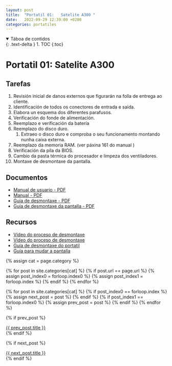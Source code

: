 ```yaml
---
layout: post
title:  "Portatil 01:   Satelite A300 "
date:   2022-09-29 12:39:00 +0200
categories: portatiles
---
```


<details open markdown="block">
  <summary>
    Táboa de contidos
  </summary>
  {: .text-delta }
1. TOC
{:toc}
</details>


# Portatil 01:  Satelite A300

## Tarefas
1. Revisión inicial de danos externos que figurarán na folla de entrega ao cliente. 
2. Identificación de todos os conectores de entrada e saída.
3. Elabora un esquema dos diferentes parafusos. 
4. Verificación do fonde de alimentación. 
5. Reemplazo e verificación da batería
6. Reemplazo do disco duro. 
   1. Extraeo o disco duro e comproba o seu funcionamento montando nunha caixa externa.
7. Reemplazo da memoria RAM. (ver páxina 161 do manual )
8. Verificación da pila da BIOS. 
9.  Cambio da pasta térmica do procesador e limpeza dos ventiladores. 
10. Montaxe de desmontaxe da pantalla.
## Documentos
* [Manual de usuario - PDF ]({{site.baseurl}}/taller/portatil/01/manual_usuario.pdf)
* [Manual  - PDF ]({{site.baseurl}}/taller/portatil/01/manual.pdf)
* [Guia de desmontaxe  - PDF ]({{site.baseurl}}/taller/portatil/01/ToshibaSatelliteA300-GuiaDesmontaxe.pdf)
* [Guia de desmontaxe da pantalla  - PDF ]({{site.baseurl}}/taller/portatil/01/ToshibaSatelliteA300-GuiaDesmontaxePantalla.pdf)

## Recursos
 - [Vídeo do proceso de desmontaxe](https://www.youtube.com/watch?v=W4OLWThNprc&ab_channel=FilipHoreck%C3%BD-Somit.cz)
 - [Vídeo do proceso de desmontaxe](https://www.youtube.com/watch?v=EaXQIjPOsfw&ab_channel=EnterBG)
 - [Guia de desmontaxe do portatil](http://www.irisvista.com/tech/laptops/Toshiba-Satellite-A305/laptop-disassembly-process-1.htm)
 - [Guía para mudar a pantalla](http://www.irisvista.com/tech/laptops/Toshiba-Satellite-A305/remove-replace-LCD-screen-inverter-1.htm)

{% assign cat = page.category %}

{% for post in site.categories[cat] %}
  {% if post.url == page.url %}
    {% assign post_index0 = forloop.index0 %}
    {% assign post_index1 = forloop.index %}
  {% endif %}
{% endfor %}

{% for post in site.categories[cat] %}
  {% if post_index0 == forloop.index %}
    {% assign next_post = post %}
  {% endif %}
  {% if post_index1 == forloop.index0 %}
    {% assign prev_post = post %}
  {% endif %}
{% endfor %}

{% if prev_post %}
  <div class="article__previous">
    <a href="{{ prev_post.url }}">{{ prev_post.title }}</a>
  </div>
{% endif %}

{% if next_post %}
  <div class="article__next">
    <a href="{{ next_post.url }}">{{ next_post.title }}</a>
  </div>
{% endif %}